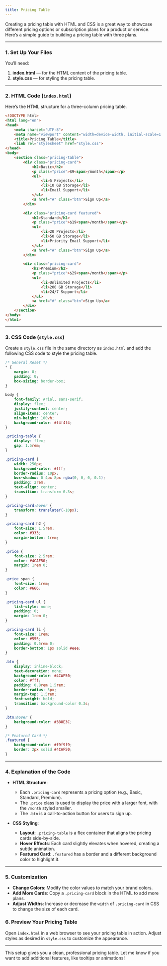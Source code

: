 ```yaml
---
title: Pricing Table
---
```


Creating a pricing table with HTML and CSS is a great way to showcase different pricing options or subscription plans for a product or service. Here’s a simple guide to building a pricing table with three plans.

---

### 1. **Set Up Your Files**

You’ll need:
1. **index.html** — for the HTML content of the pricing table.
2. **style.css** — for styling the pricing table.

---

### 2. **HTML Code (`index.html`)**

Here’s the HTML structure for a three-column pricing table.

```html
<!DOCTYPE html>
<html lang="en">
<head>
    <meta charset="UTF-8">
    <meta name="viewport" content="width=device-width, initial-scale=1.0">
    <title>Pricing Table</title>
    <link rel="stylesheet" href="style.css">
</head>
<body>
    <section class="pricing-table">
        <div class="pricing-card">
            <h2>Basic</h2>
            <p class="price">$9<span>/month</span></p>
            <ul>
                <li>5 Projects</li>
                <li>10 GB Storage</li>
                <li>Email Support</li>
            </ul>
            <a href="#" class="btn">Sign Up</a>
        </div>

        <div class="pricing-card featured">
            <h2>Standard</h2>
            <p class="price">$19<span>/month</span></p>
            <ul>
                <li>20 Projects</li>
                <li>50 GB Storage</li>
                <li>Priority Email Support</li>
            </ul>
            <a href="#" class="btn">Sign Up</a>
        </div>

        <div class="pricing-card">
            <h2>Premium</h2>
            <p class="price">$29<span>/month</span></p>
            <ul>
                <li>Unlimited Projects</li>
                <li>200 GB Storage</li>
                <li>24/7 Support</li>
            </ul>
            <a href="#" class="btn">Sign Up</a>
        </div>
    </section>
</body>
</html>
```

---

### 3. **CSS Code (`style.css`)**

Create a `style.css` file in the same directory as `index.html` and add the following CSS code to style the pricing table.

```css
/* General Reset */
* {
    margin: 0;
    padding: 0;
    box-sizing: border-box;
}

body {
    font-family: Arial, sans-serif;
    display: flex;
    justify-content: center;
    align-items: center;
    min-height: 100vh;
    background-color: #f4f4f4;
}

.pricing-table {
    display: flex;
    gap: 1.5rem;
}

.pricing-card {
    width: 250px;
    background-color: #fff;
    border-radius: 10px;
    box-shadow: 0 4px 8px rgba(0, 0, 0, 0.1);
    padding: 2rem;
    text-align: center;
    transition: transform 0.3s;
}

.pricing-card:hover {
    transform: translateY(-10px);
}

.pricing-card h2 {
    font-size: 1.5rem;
    color: #333;
    margin-bottom: 1rem;
}

.price {
    font-size: 2.5rem;
    color: #4CAF50;
    margin: 1rem 0;
}

.price span {
    font-size: 1rem;
    color: #666;
}

.pricing-card ul {
    list-style: none;
    padding: 0;
    margin: 1rem 0;
}

.pricing-card li {
    font-size: 1rem;
    color: #555;
    padding: 0.5rem 0;
    border-bottom: 1px solid #eee;
}

.btn {
    display: inline-block;
    text-decoration: none;
    background-color: #4CAF50;
    color: #fff;
    padding: 0.8rem 1.5rem;
    border-radius: 5px;
    margin-top: 1.5rem;
    font-weight: bold;
    transition: background-color 0.3s;
}

.btn:hover {
    background-color: #388E3C;
}

/* Featured Card */
.featured {
    background-color: #f9f9f9;
    border: 2px solid #4CAF50;
}
```

---

### 4. **Explanation of the Code**

- **HTML Structure**:
  - Each `.pricing-card` represents a pricing option (e.g., Basic, Standard, Premium).
  - The `.price` class is used to display the price with a larger font, with the `/month` styled smaller.
  - The `.btn` is a call-to-action button for users to sign up.

- **CSS Styling**:
  - **Layout**: `.pricing-table` is a flex container that aligns the pricing cards side-by-side.
  - **Hover Effects**: Each card slightly elevates when hovered, creating a subtle animation.
  - **Featured Card**: `.featured` has a border and a different background color to highlight it.

---

### 5. **Customization**

- **Change Colors**: Modify the color values to match your brand colors.
- **Add More Cards**: Copy a `.pricing-card` block in the HTML to add more plans.
- **Adjust Widths**: Increase or decrease the `width` of `.pricing-card` in CSS to change the size of each card.

### 6. **Preview Your Pricing Table**

Open `index.html` in a web browser to see your pricing table in action. Adjust styles as desired in `style.css` to customize the appearance.

---

This setup gives you a clean, professional pricing table. Let me know if you want to add additional features, like tooltips or animations!